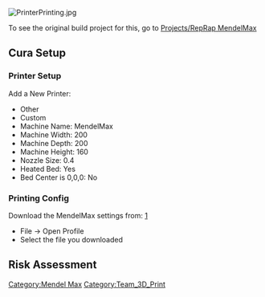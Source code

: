 ![](PrinterPrinting.jpg "PrinterPrinting.jpg")

To see the original build project for this, go to [Projects/RepRap
MendelMax](Projects/RepRap_MendelMax "wikilink")

Cura Setup
----------

### Printer Setup

Add a New Printer:

-   Other
-   Custom
-   Machine Name: MendelMax
-   Machine Width: 200
-   Machine Depth: 200
-   Machine Height: 160
-   Nozzle Size: 0.4
-   Heated Bed: Yes
-   Bed Center is 0,0,0: No

### Printing Config

Download the MendelMax settings from:
[1](https://github.com/HACManchester/cura-settings)

-   File -&gt; Open Profile
-   Select the file you downloaded

Risk Assessment
---------------

<section begin=RA />
<section end=RA />

[Category:Mendel Max](Category:Mendel_Max "wikilink")
[Category:Team_3D_Print](Category:Team_3D_Print "wikilink")